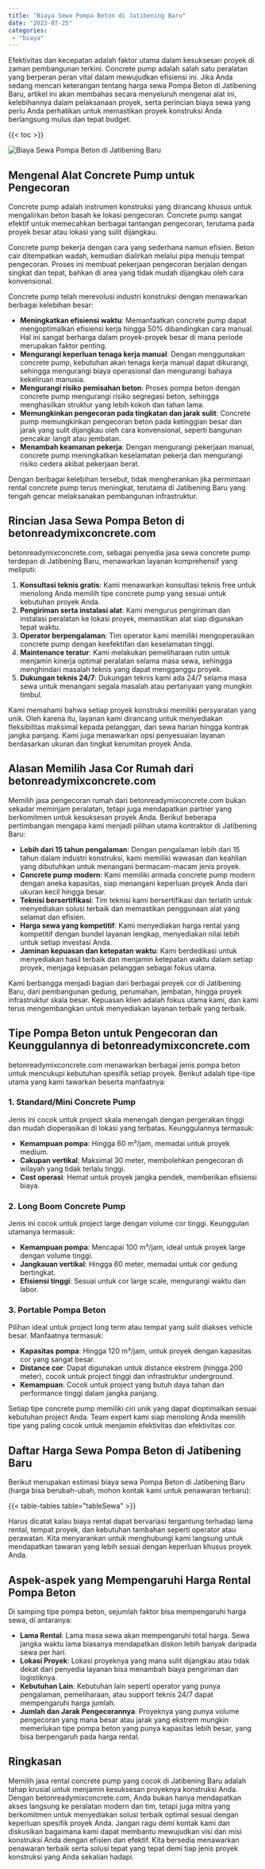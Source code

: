 ```yaml
---
title: "Biaya Sewa Pompa Beton di Jatibening Baru"
date: "2023-07-25"
categories: 
 - "biaya"
---
```


Efektivitas dan kecepatan adalah faktor utama dalam kesuksesan proyek di zaman pembangunan terkini. Concrete pump adalah salah satu peralatan yang berperan peran vital dalam mewujudkan efisiensi ini. Jika Anda sedang mencari keterangan tentang harga sewa Pompa Beton di Jatibening Baru, artikel ini akan membahas secara menyeluruh mengenai alat ini, kelebihannya dalam pelaksanaan proyek, serta perincian biaya sewa yang perlu Anda perhatikan untuk memastikan proyek konstruksi Anda berlangsung mulus dan tepat budget.

{{< toc >}}

![Biaya Sewa Pompa Beton di Jatibening Baru](https://betoncor8.github.io/pump/concrete-pump%20(7).png)

## Mengenal Alat Concrete Pump untuk Pengecoran

Concrete pump adalah instrumen konstruksi yang dirancang khusus untuk mengalirkan beton basah ke lokasi pengecoran. Concrete pump sangat efektif untuk memecahkan berbagai tantangan pengecoran, terutama pada proyek besar atau lokasi yang sulit dijangkau.

Concrete pump bekerja dengan cara yang sederhana namun efisien. Beton cair ditempatkan wadah, kemudian dialirkan melalui pipa menuju tempat pengecoran. Proses ini membuat pekerjaan pengecoran berjalan dengan singkat dan tepat, bahkan di area yang tidak mudah dijangkau oleh cara konvensional.

Concrete pump telah merevolusi industri konstruksi dengan menawarkan berbagai kelebihan besar:

- **Meningkatkan efisiensi waktu**: Memanfaatkan concrete pump dapat mengoptimalkan efisiensi kerja hingga 50% dibandingkan cara manual. Hal ini sangat berharga dalam proyek-proyek besar di mana periode merupakan faktor penting.
- **Mengurangi keperluan tenaga kerja manual**: Dengan menggunakan concrete pump, kebutuhan akan tenaga kerja manual dapat dikurangi, sehingga mengurangi biaya operasional dan mengurangi bahaya kekeliruan manusia.
- **Mengurangi risiko pemisahan beton**: Proses pompa beton dengan concrete pump mengurangi risiko segregasi beton, sehingga menghasilkan struktur yang lebih kokoh dan tahan lama.
- **Memungkinkan pengecoran pada tingkatan dan jarak sulit**: Concrete pump memungkinkan pengecoran beton pada ketinggian besar dan jarak yang sulit dijangkau oleh cara konvensional, seperti bangunan pencakar langit atau jembatan.
- **Menambah keamanan pekerja**: Dengan mengurangi pekerjaan manual, concrete pump meningkatkan keselamatan pekerja dan mengurangi risiko cedera akibat pekerjaan berat.

Dengan berbagai kelebihan tersebut, tidak mengherankan jika permintaan rental concrete pump terus meningkat, terutama di Jatibening Baru yang tengah gencar melaksanakan pembangunan infrastruktur.

## Rincian Jasa Sewa Pompa Beton di betonreadymixconcrete.com

betonreadymixconcrete.com, sebagai penyedia jasa sewa concrete pump terdepan di Jatibening Baru, menawarkan layanan komprehensif yang meliputi:

1. **Konsultasi teknis gratis**: Kami menawarkan konsultasi teknis free untuk menolong Anda memilih tipe concrete pump yang sesuai untuk kebutuhan proyek Anda.
2. **Pengiriman serta instalasi alat**: Kami mengurus pengiriman dan instalasi peralatan ke lokasi proyek, memastikan alat siap digunakan tepat waktu.
3. **Operator berpengalaman**: Tim operator kami memiliki mengoperasikan concrete pump dengan keefektifan dan keselamatan tinggi.
4. **Maintenance teratur**: Kami melakukan pemeliharaan rutin untuk menjamin kinerja optimal peralatan selama masa sewa, sehingga menghindari masalah teknis yang dapat mengganggu proyek.
5. **Dukungan teknis 24/7**: Dukungan teknis kami ada 24/7 selama masa sewa untuk menangani segala masalah atau pertanyaan yang mungkin timbul.

Kami memahami bahwa setiap proyek konstruksi memiliki persyaratan yang unik. Oleh karena itu, layanan kami dirancang untuk menyediakan fleksibilitas maksimal kepada pelanggan, dari sewa harian hingga kontrak jangka panjang. Kami juga menawarkan opsi penyesuaian layanan berdasarkan ukuran dan tingkat kerumitan proyek Anda.

## Alasan Memilih Jasa Cor Rumah dari betonreadymixconcrete.com

Memilih jasa pengecoran rumah dari betonreadymixconcrete.com bukan sekadar meminjam peralatan, tetapi juga mendapatkan partner yang berkomitmen untuk kesuksesan proyek Anda. Berikut beberapa pertimbangan mengapa kami menjadi pilihan utama kontraktor di Jatibening Baru:

- **Lebih dari 15 tahun pengalaman**: Dengan pengalaman lebih dari 15 tahun dalam industri konstruksi, kami memiliki wawasan dan keahlian yang dibutuhkan untuk menangani bermacam-macam jenis proyek.
- **Concrete pump modern**: Kami memiliki armada concrete pump modern dengan aneka kapasitas, siap menangani keperluan proyek Anda dari ukuran kecil hingga besar.
- **Teknisi bersertifikasi**: Tim teknisi kami bersertifikasi dan terlatih untuk menyediakan solusi terbaik dan memastikan penggunaan alat yang selamat dan efisien.
- **Harga sewa yang kompetitif**: Kami menyediakan harga rental yang kompetitif dengan bundel layanan lengkap, menyediakan nilai lebih untuk setiap investasi Anda.
- **Jaminan kepuasan dan ketepatan waktu**: Kami berdedikasi untuk menyediakan hasil terbaik dan menjamin ketepatan waktu dalam setiap proyek, menjaga kepuasan pelanggan sebagai fokus utama.

Kami berbangga menjadi bagian dari berbagai proyek cor di Jatibening Baru, dari pembangunan gedung, perumahan, jembatan, hingga proyek infrastruktur skala besar. Kepuasan klien adalah fokus utama kami, dan kami terus mengembangkan untuk menyediakan layanan terbaik yang terbaik.

## Tipe Pompa Beton untuk Pengecoran dan Keunggulannya di betonreadymixconcrete.com

betonreadymixconcrete.com menawarkan berbagai jenis pompa beton untuk mencukupi kebutuhan spesifik setiap proyek. Berikut adalah tipe-tipe utama yang kami tawarkan beserta manfaatnya:

### 1\. Standard/Mini Concrete Pump

Jenis ini cocok untuk project skala menengah dengan pergerakan tinggi dan mudah dioperasikan di lokasi yang terbatas. Keunggulannya termasuk:

- **Kemampuan pompa**: Hingga 60 m³/jam, memadai untuk proyek medium.
- **Cakupan vertikal**: Maksimal 30 meter, membolehkan pengecoran di wilayah yang tidak terlalu tinggi.
- **Cost operasi**: Hemat untuk proyek jangka pendek, memberikan efisiensi biaya.

### 2\. Long Boom Concrete Pump

Jenis ini cocok untuk project large dengan volume cor tinggi. Keunggulan utamanya termasuk:

- **Kemampuan pompa**: Mencapai 100 m³/jam, ideal untuk proyek large dengan volume tinggi.
- **Jangkauan vertikal**: Hingga 60 meter, memadai untuk cor gedung bertingkat.
- **Efisiensi tinggi**: Sesuai untuk cor large scale, mengurangi waktu dan labor.

### 3\. Portable Pompa Beton

Pilihan ideal untuk project long term atau tempat yang sulit diakses vehicle besar. Manfaatnya termasuk:

- **Kapasitas pompa**: Hingga 120 m³/jam, untuk proyek dengan kapasitas cor yang sangat besar.
- **Distance cor**: Dapat digunakan untuk distance ekstrem (hingga 200 meter), cocok untuk project tinggi dan infrastruktur underground.
- **Kemampuan**: Cocok untuk project yang butuh daya tahan dan performance tinggi dalam jangka panjang.

Setiap tipe concrete pump memiliki ciri unik yang dapat dioptimalkan sesuai kebutuhan project Anda. Team expert kami siap menolong Anda memilih tipe yang paling cocok untuk menjamin efektivitas dan efektivitas cor.

## Daftar Harga Sewa Pompa Beton di Jatibening Baru

Berikut merupakan estimasi biaya sewa Pompa Beton di Jatibening Baru (harga bisa berubah-ubah, mohon kontak kami untuk penawaran terbaru):

{{< table-tables table="tableSewa" >}}

Harus dicatat kalau biaya rental dapat bervariasi tergantung terhadap lama rental, tempat proyek, dan kebutuhan tambahan seperti operator atau perawatan. Kita menyarankan untuk menghubungi kami langsung untuk mendapatkan tawaran yang lebih sesuai dengan keperluan khusus proyek Anda.

## Aspek-aspek yang Mempengaruhi Harga Rental Pompa Beton

Di samping tipe pompa beton, sejumlah faktor bisa mempengaruhi harga sewa, di antaranya:

- **Lama Rental**: Lama masa sewa akan mempengaruhi total harga. Sewa jangka waktu lama biasanya mendapatkan diskon lebih banyak daripada sewa per hari.
- **Lokasi Proyek**: Lokasi proyeknya yang mana sulit dijangkau atau tidak dekat dari penyedia layanan bisa menambah biaya pengiriman dan logistiknya.
- **Kebutuhan Lain**: Kebutuhan lain seperti operator yang punya pengalaman, pemeliharaan, atau support teknis 24/7 dapat mempengaruhi harga jumlah.
- **Jumlah dan Jarak Pengecorannya**: Proyeknya yang punya volume pengecoran yang mana besar atau jarak yang ekstrem mungkin memerlukan tipe pompa beton yang punya kapasitas lebih besar, yang bisa berpengaruh pada harga rental.

## Ringkasan

Memilih jasa rental concrete pump yang cocok di Jatibening Baru adalah tahap krusial untuk menjamin kesuksesan proyeknya konstruksi Anda. Dengan betonreadymixconcrete.com, Anda bukan hanya mendapatkan akses langsung ke peralatan modern dan tim, tetapi juga mitra yang berkomitmen untuk menyediakan solusi terbaik optimal sesuai dengan keperluan spesifik proyek Anda. Jangan ragu demi kontak kami dan diskusikan bagaimana kami dapat membantu mewujudkan visi dan misi konstruksi Anda dengan efisien dan efektif. Kita bersedia menawarkan penawaran terbaik serta solusi tepat yang tepat demi tiap jenis proyek konstruksi yang Anda sekalian hadapi.
